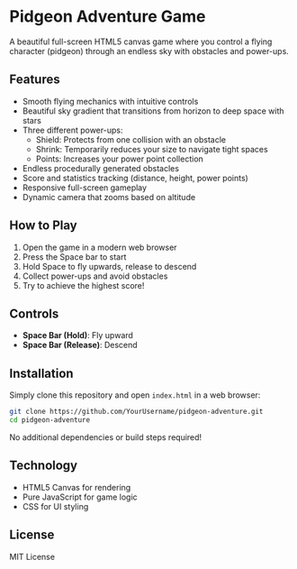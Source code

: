 # Pidgeon Adventure Game

A beautiful full-screen HTML5 canvas game where you control a flying character (pidgeon) through an endless sky with obstacles and power-ups.

## Features

- Smooth flying mechanics with intuitive controls
- Beautiful sky gradient that transitions from horizon to deep space with stars
- Three different power-ups:
  - Shield: Protects from one collision with an obstacle
  - Shrink: Temporarily reduces your size to navigate tight spaces
  - Points: Increases your power point collection
- Endless procedurally generated obstacles
- Score and statistics tracking (distance, height, power points)
- Responsive full-screen gameplay
- Dynamic camera that zooms based on altitude

## How to Play

1. Open the game in a modern web browser
2. Press the Space bar to start
3. Hold Space to fly upwards, release to descend
4. Collect power-ups and avoid obstacles
5. Try to achieve the highest score!

## Controls

- **Space Bar (Hold)**: Fly upward
- **Space Bar (Release)**: Descend

## Installation

Simply clone this repository and open `index.html` in a web browser:

```bash
git clone https://github.com/YourUsername/pidgeon-adventure.git
cd pidgeon-adventure
```

No additional dependencies or build steps required!

## Technology

- HTML5 Canvas for rendering
- Pure JavaScript for game logic
- CSS for UI styling

## License

MIT License 